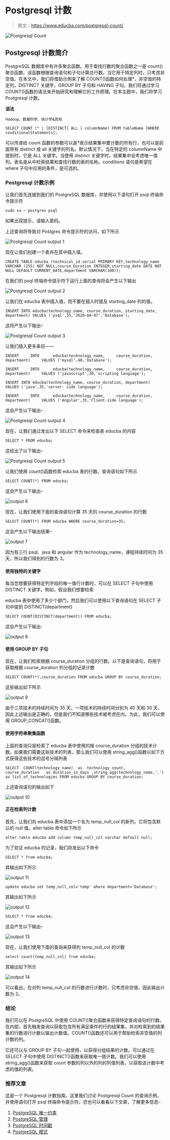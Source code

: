 # Postgresql 计数

> 原文：<https://www.educba.com/postgresql-count/>

![Postgresql Count](img/0ab597591d4eda4d6542d0710e370b65.png)



## Postgresql 计数简介

PostgreSQL 数据库中有许多聚合函数。用于查找行数的聚合函数之一是 count()聚合函数。该函数根据查询语句和子句计算总行数。当它用于特定列时，只考虑非空值。在本文中，我们将借助示例来了解 COUNT()函数如何处理*，非空值的特定列，DISTINCT 关键字，GROUP BY 子句和 HAVING 子句。我们将通过学习 COUNT()函数的语法来开始研究和理解它的工作原理。在本主题中，我们将学习 Postgresql 计数。

**语法**

<small>Hadoop、数据科学、统计学&其他</small>

`SELECT COUNT (* | [DISTINCT] ALL | columnName)
FROM tableName
[WHERE conditionalStatements];`

可以传递给 count 函数的参数可以是*表示结果集中要计数的所有行，也可以是前面带有 distinct 或 all 关键字的列名。默认情况下，当在特定的 columnName 中提到时，它是 ALL 关键字。当使用 distinct 关键字时，结果集中会考虑唯一值列。表名是从中检索结果和查找行数的表的名称。conditions 语句是希望在 where 子句中应用的条件，是可选的。

### Postgresql 计数示例

让我们首先连接到我们的 PostgreSQL 数据库，并使用以下语句打开 psql 终端命令提示符

`sudo su – postgres
psql`

如果出现提示，请输入密码。

上述查询将导致对 Postgres 命令提示符的访问，如下所示

![Postgresql Count output 1](img/9ea5d3f385b9b07a771fabdd7f6106e7.png)



现在让我们创建一个表并在其中插入值。

`CREATE TABLE educba (technical_id serial PRIMARY KEY,technology_name VARCHAR (255) NOT NULL,course_Duration INTEGER,starting_date DATE NOT NULL DEFAULT CURRENT_DATE,department VARCHAR(100));`

在我们的 psql 终端命令提示符下运行上面的查询将会产生以下输出

![Postgresql Count output 2](img/e5b1fe3a9e037056555fbf9fcdbf535b.png)



让我们在 educba 表中插入值，而不要在插入时提及 starting_date 列的值。

`INSERT INTO educba(technology_name, course_duration, starting_date, department) VALUES ('psql',35,'2020-04-07','Database');`

这将产生以下输出–

![Postgresql Count output 3](img/80fe5a219837d903f80abc11537ca8c2.png)



让我们插入更多条目——

`INSERT     INTO      educba(technology_name,     course_duration,     department)     VALUES ('mysql',40,'Database');`

`INSERT     INTO      educba(technology_name,     course_duration,     department)     VALUES ('javascript',30,'scripting language');`

`INSERT INTO educba(technology_name, course_duration, department) VALUES ('java',35,'server- side language');`

`INSERT     INTO      educba(technology_name,     course_duration,     department)     VALUES ('Angular',35,'Client-side language');`

这会产生以下输出–

![Postgresql Count output 4](img/f15b9f2806c4f7af691b94a7a5b509bc.png)



现在，让我们通过发出以下 SELECT 命令来检查表 educba 的内容

`SELECT * FROM educba;`

这给出了以下输出–

![Postgresql Count output 5](img/6b81eacc4e206090d868e2fd9951f1b0.png)



让我们使用 count()函数检索 educba 表的行数。查询语句如下所示

`SELECT COUNT(*) FROM educba;`

这会产生以下输出–

![output 6](img/4cde580faf62850402322ac47eba5d72.png)



现在，让我们使用下面的查询语句计算 35 天的 course_duration 的行数

`SELECT COUNT(*) FROM educba WHERE course_duration=35;`

这会产生以下输出结果–

![output 7](img/7638e67af49da38c02eb16816050e190.png)



因为有三行 psql、java 和 angular 作为 technology_name，课程持续时间为 35 天，所以我们得到的行数为 3。

#### 使用独特的关键字

每当您想要获得特定列字段的唯一值行计数时，可以在 SELECT 子句中使用 DISTINCT 关键字。例如，假设我们想要检索

educba 表中使用了多少个部门，然后我们可以使用以下查询语句在 SELECT 子句中提到 DISTINCT(department)

`SELECT COUNT(DISTINCT(department)) FROM educba;`

这会产生以下输出-

![output 8](img/dac1440fb213c105dc07f13533232e9a.png)



#### 使用 GROUP BY 子句

现在，让我们检索根据 course_duration 分组的行数。以下是查询语句，将用于获取根据 course_duration 列分组的记录计数

`SELECT COUNT(*),course_duration FROM educba GROUP BY course_duration;`

这些输出如下所示

![output 9](img/e65ad6600673a89f369281ad027e1b74.png)



由于三项技术的持续时间为 35 天，一项技术的持续时间分别为 40 天和 30 天，因此上述输出是正确的。但是我们不知道哪些技术被考虑在内。为此，我们可以使用 GROUP_CONCAT()函数。

#### 使用字符串聚集函数

上面的查询只是检索了 educba 表中使用的按 course_duration 分组的技术计数。如果我们需要这些技术的列表，那么我们可以使用 string_agg()函数以如下方式获得这些技术的逗号分隔列表

`SELECT  COUNT(technology_name)  as  technology_count,  course_duration   as duration_in_days ,string_agg(technology_name,',') as list_of_technologies FROM educba GROUP BY course_duration;`

上述查询语句的输出如下

![output 10](img/c0f7a93aff4060a54cfbedc2092f1299.png)



#### 正在检索列计数

首先，让我们向 educba 表中添加一个名为 temp_null_col 的新列，它将包含默认的 null 值。alter table 命令如下所示

`alter table educba add column temp_null_col varchar default null;`

为了验证 educba 的记录，我们将发出以下命令

`SELECT * from educba;`

其输出如下所示

![output 11](img/70aa48a783082d8f7e2892e2b6979f52.png)



`update educba set temp_null_col='temp' where department='Database';`

其输出如下所示

![output 12](img/510599f34b076543074da094dbbff6eb.png)



`SELECT * from educba;`

这会产生以下输出–

![output 13](img/4ac6ce3a29ee75e45ba070a6b48aa0b5.png)



现在，让我们使用下面的查询来获得列 temp_null_col 的计数

`select count(temp_null_col) from educba;`

其输出如下所示

![output 14](img/c48707a9a4b62cbf7a3d5591628c2990.png)



可以看出，在对列 temp_null_col 的行数进行计数时，只考虑非空值，因此输出计数为 2。

### 结论

我们可以在 PostgreSQL 中使用 COUNT()聚合函数来获得特定查询语句的行数。在内部，首先触发查询以获取包含所有满足条件的行的结果集，并对检索到的结果集的行数进行计数以输出计数值。COUNT()函数还可以用于帮助检索非空值的列计数的列。

它还可以与 GROUP BY 子句一起使用，以获得分组结果的计数。可以通过在 SELECT 子句中使用 DISTINCT()函数来获取唯一值计数。我们可以使用 string_agg()函数来获取 count 参数的列以外的列的列值列表，以获取该计数中考虑的值的列表。

### 推荐文章

这是一个 Postgresql 计数指南。这里我们讨论 Postgresql Count 的查询示例，并使用语句打开 psql 终端命令提示符。您也可以看看以下文章，了解更多信息–

1.  [PostgreSQL 唯一约束](https://www.educba.com/postgresql-unique-constraint/)
2.  [PostgreSQL 管理](https://www.educba.com/postgresql-administration/)
3.  [PostgreSQL 时间戳](https://www.educba.com/postgresql-timestamp/)
4.  [PostgreSQL 模式](https://www.educba.com/postgresql-schema/)